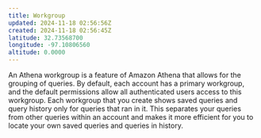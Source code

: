 ```yaml
---
title: Workgroup
updated: 2024-11-18 02:56:56Z
created: 2024-11-18 02:56:45Z
latitude: 32.73568700
longitude: -97.10806560
altitude: 0.0000
---
```


An Athena workgroup is a feature of Amazon Athena that allows for the grouping of queries. By default, each account has a primary workgroup, and the default permissions allow all authenticated users access to this workgroup. Each workgroup that you create shows saved queries and query history only for queries that ran in it. This separates your queries from other queries within an account and makes it more efficient for you to locate your own saved queries and queries in history.